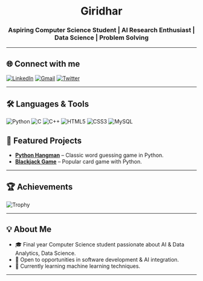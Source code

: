 
<h1 align="center"> Giridhar</h1>
<h3 align="center">Aspiring Computer Science Student | AI Research Enthusiast | Data Science | Problem Solving</h3>

---

## 🌐 Connect with me  
[![LinkedIn](https://img.shields.io/badge/-LinkedIn-0A66C2?style=flat&logo=linkedin&logoColor=white&labelColor=0A66C2)](https://linkedin.com/in/giridhar-r-a01470320)
[![Gmail](https://img.shields.io/badge/-Gmail-D14836?style=flat&logo=gmail&logoColor=white&labelColor=D14836)](mailto:your.email@gmail.com)
[![Twitter](https://img.shields.io/badge/-Twitter-1DA1F2?style=flat&logo=twitter&logoColor=white&labelColor=1DA1F2)](https://x.com/_giridhar__)

---

## 🛠 Languages & Tools
![Python](https://img.shields.io/badge/Python-3776AB?logo=python&logoColor=white)
![C](https://img.shields.io/badge/C-00599C?logo=c&logoColor=white)
![C++](https://img.shields.io/badge/C++-00599C?logo=c%2B%2B&logoColor=white)
![HTML5](https://img.shields.io/badge/HTML5-E34F26?logo=html5&logoColor=white)
![CSS3](https://img.shields.io/badge/CSS3-1572B6?logo=css3&logoColor=white)
![MySQL](https://img.shields.io/badge/MySQL-4479A1?logo=mysql&logoColor=white)




## 🚀 Featured Projects
- [**Python Hangman**](https://github.com/giridhar122/python-hang) – Classic word guessing game in Python.
- [**Blackjack Game**](https://github.com/giridhar122/Blackjack-) – Popular card game with Python.


---

## 🏆 Achievements
![Trophy](https://github-profile-trophy.vercel.app/?username=giridhar122&theme=tokyonight&no-frame=true&row=1&column=6)

---

## 💡 About Me
- 🎓 Final year Computer Science student passionate about AI & Data Analytics, Data Science.  
- 💼 Open to opportunities in software development & AI integration.  
- 🌱 Currently learning machine learning techniques.  
  

---


